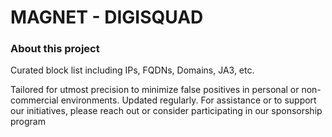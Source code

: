 # MAGNET - DIGISQUAD

### About this project 

Curated block list including IPs, FQDNs, Domains, JA3, etc. 

Tailored for utmost precision to minimize false positives in personal or non-commercial environments. Updated regularly.
For assistance or to support our initiatives, please reach out or consider participating in our sponsorship program

